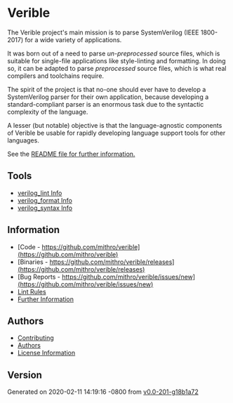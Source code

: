 ---
---

# Verible

The Verible project's main mission is to parse SystemVerilog (IEEE 1800-2017)
for a wide variety of applications.

It was born out of a need to parse *un-preprocessed* source files, which is
suitable for single-file applications like style-linting and formatting. In
doing so, it can be adapted to parse *preprocessed* source files, which is what
real compilers and toolchains require.

The spirit of the project is that no-one should ever have to develop a
SystemVerilog parser for their own application, because developing a
standard-compliant parser is an enormous task due to the syntactic complexity of
the language.

A lesser (but notable) objective is that the language-agnostic components of
Verible be usable for rapidly developing language support tools for other
languages.


See the [README file for further information.](README.md)

## Tools

 * [verilog_lint Info](verilog_lint.md)
 * [verilog_format Info](verilog_format.md)
 * [verilog_syntax Info](verilog_syntax.md)

## Information

 * [Code - https://github.com/mithro/verible](https://github.com/mithro/verible)
 * [Binaries - https://github.com/mithro/verible/releases](https://github.com/mithro/verible/releases)
 * [Bug Reports - https://github.com/mithro/verible/issues/new](https://github.com/mithro/verible/issues/new)
 * [Lint Rules](lint.md)
 * [Further Information](README.md)

## Authors

 * [Contributing](CONTRIBUTING.md)
 * [Authors](AUTHORS.md)
 * [License Information](license.md)

## Version

Generated on 2020-02-11 14:19:16 -0800 from [v0.0-201-g18b1a72](https://github.com/mithro/verible/commit/18b1a72e53c3f89754e552ff32c94ef97ca6e608)
